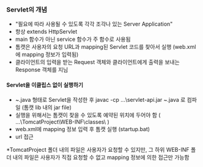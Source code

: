 ### Servlet의 개념
- "필요에 따라 사용될 수 있도록 각각 조각나 있는 Server Application"
- 항상 extends HttpServlet
- main 함수가 아닌 service 함수가 주 함수로 사용됨
- 톰캣은 사용자의 요청 URL과 mapping된 Servlet 코드를 찾아서 실행 (web.xml에 mapping 정보가 입력됨)
- 클라이언트의 입력을 받는 Request 객체와 클라이언트에게 출력을 보내는 Response 객체를 지님

#### Servlet을 이클립스 없이 실행하기
- ~.java 형태로 Servlet을 작성한 후 javac -cp ...\servlet-api.jar ~.java 로 컴파일 (톰캣 lib 내의 jar file)
- 실행을 위해서는 톰캣이 찾을 수 있도록 예약된 위치에 두어야 함 ( ...\TomcatProject\WEB-INF\classes\ )
- web.xml에 mapping 정보 입력 후 톰캣 실행 (startup.bat)
- url 접근

*TomcatProject 폴더 내의 파일은 사용자가 요청할 수 있지만, 그 하위 WEB-INF 폴더 내의 파일은 사용자가 직접 요청할 수 없고 mapping 정보에 의한 접근만 가능함
